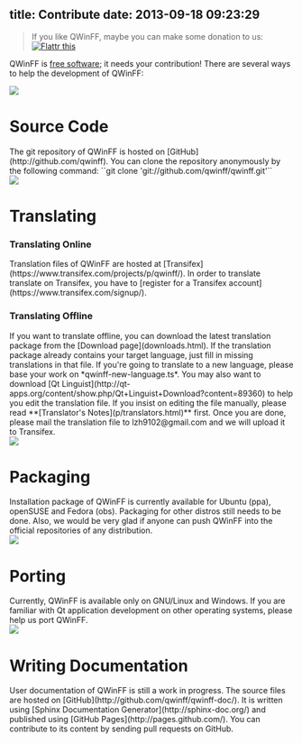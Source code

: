 title: Contribute
date: 2013-09-18 09:23:29
---
<blockquote class="pullquote">
If you like QWinFF, maybe you can make some donation to us:
<a href="https://flattr.com/submit/auto?user_id=lzh9102&url=http%3A%2F%2Fqwinff.github.io" target="_blank"><img src="//button.flattr.com/flattr-badge-large.png" alt="Flattr this" title="Flattr this" border="0"></a>
</blockquote>

QWinFF is [free software](http://en.wikipedia.org/wiki/Free_software); it needs your contribution!
There are several ways to help the development of QWinFF:

<div class="icon-and-text">
<img src="/img/dev/code.png">
<div class="content">
<h1>Source Code</h1>The git repository of QWinFF is hosted on [GitHub](http://github.com/qwinff).
You can clone the repository anonymously by the following command:
``git clone 'git://github.com/qwinff/qwinff.git'``
</div></div>

<div class="icon-and-text">
<img src="/img/dev/i18n.png">
<div class="content">
<h1>Translating</h1><h3>Translating Online</h3>Translation files of QWinFF are hosted at [Transifex](https://www.transifex.com/projects/p/qwinff/). In order to translate translate on Transifex, you have to [register for a Transifex account](https://www.transifex.com/signup/).
<h3>Translating Offline</h3>If you want to translate offline, you can download the latest translation package from the [Download page](downloads.html). If the translation package already contains your target language, just fill in missing translations in that file. If you're going to translate to a new language, please base your work on *qwinff-new-language.ts*. You may also want to download [Qt Linguist](http://qt-apps.org/content/show.php/Qt+Linguist+Download?content=89360) to help you edit the translation file. If you insist on editing the file manually, please read **[Translator's Notes](p/translators.html)** first. Once you are done, please mail the translation file to lzh9102@gmail.com and we will upload it to Transifex.
</div></div>

<div class="icon-and-text">
<img src="/img/dev/packaging.png">
<div class="content">
<h1>Packaging</h1>Installation package of QWinFF is currently available for Ubuntu (ppa), openSUSE and Fedora (obs). Packaging for other distros still needs to be done. Also, we would be very glad if anyone can push QWinFF into the official repositories of any distribution.
</div></div>

<div class="icon-and-text">
<img src="/img/dev/porting.png">
<div class="content">
<h1>Porting</h1>Currently, QWinFF is available only on GNU/Linux and Windows. If you are familiar with Qt application development on other operating systems, please help us port QWinFF.
</div></div>

<div class="icon-and-text">
<img src="/img/dev/doc.png">
<div class="content">
<h1>Writing Documentation</h1>User documentation of QWinFF is still a work in progress. The source files are hosted on [GitHub](http://github.com/qwinff/qwinff-doc/). It is written using [Sphinx Documentation Generator](http://sphinx-doc.org/) and published using [GitHub Pages](http://pages.github.com/). You can contribute to its content by sending pull requests on GitHub.
</div></div>
